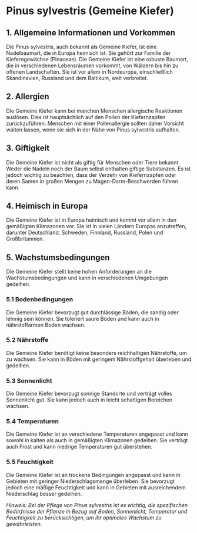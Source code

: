 # Pinus sylvestris (Gemeine Kiefer)

## 1. Allgemeine Informationen und Vorkommen
Die Pinus sylvestris, auch bekannt als Gemeine Kiefer, ist eine Nadelbaumart, die in Europa heimisch ist. Sie gehört zur Familie der Kieferngewächse (Pinaceae). Die Gemeine Kiefer ist eine robuste Baumart, die in verschiedenen Lebensräumen vorkommt, von Wäldern bis hin zu offenen Landschaften. Sie ist vor allem in Nordeuropa, einschließlich Skandinavien, Russland und dem Baltikum, weit verbreitet.

## 2. Allergien
Die Gemeine Kiefer kann bei manchen Menschen allergische Reaktionen auslösen. Dies ist hauptsächlich auf den Pollen der Kiefernzapfen zurückzuführen. Menschen mit einer Pollenallergie sollten daher Vorsicht walten lassen, wenn sie sich in der Nähe von Pinus sylvestris aufhalten.

## 3. Giftigkeit
Die Gemeine Kiefer ist nicht als giftig für Menschen oder Tiere bekannt. Weder die Nadeln noch der Baum selbst enthalten giftige Substanzen. Es ist jedoch wichtig zu beachten, dass der Verzehr von Kiefernzapfen oder deren Samen in großen Mengen zu Magen-Darm-Beschwerden führen kann.

## 4. Heimisch in Europa
Die Gemeine Kiefer ist in Europa heimisch und kommt vor allem in den gemäßigten Klimazonen vor. Sie ist in vielen Ländern Europas anzutreffen, darunter Deutschland, Schweden, Finnland, Russland, Polen und Großbritannien.

## 5. Wachstumsbedingungen
Die Gemeine Kiefer stellt keine hohen Anforderungen an die Wachstumsbedingungen und kann in verschiedenen Umgebungen gedeihen.

### 5.1 Bodenbedingungen
Die Gemeine Kiefer bevorzugt gut durchlässige Böden, die sandig oder lehmig sein können. Sie toleriert saure Böden und kann auch in nährstoffarmen Boden wachsen.

### 5.2 Nährstoffe
Die Gemeine Kiefer benötigt keine besonders reichhaltigen Nährstoffe, um zu wachsen. Sie kann in Böden mit geringem Nährstoffgehalt überleben und gedeihen.

### 5.3 Sonnenlicht
Die Gemeine Kiefer bevorzugt sonnige Standorte und verträgt volles Sonnenlicht gut. Sie kann jedoch auch in leicht schattigen Bereichen wachsen.

### 5.4 Temperaturen
Die Gemeine Kiefer ist an verschiedene Temperaturen angepasst und kann sowohl in kalten als auch in gemäßigten Klimazonen gedeihen. Sie verträgt auch Frost und kann niedrige Temperaturen gut überstehen.

### 5.5 Feuchtigkeit
Die Gemeine Kiefer ist an trockene Bedingungen angepasst und kann in Gebieten mit geringer Niederschlagsmenge überleben. Sie bevorzugt jedoch eine mäßige Feuchtigkeit und kann in Gebieten mit ausreichendem Niederschlag besser gedeihen.

*Hinweis: Bei der Pflege von Pinus sylvestris ist es wichtig, die spezifischen Bedürfnisse der Pflanze in Bezug auf Boden, Sonnenlicht, Temperatur und Feuchtigkeit zu berücksichtigen, um ihr optimales Wachstum zu gewährleisten.*
